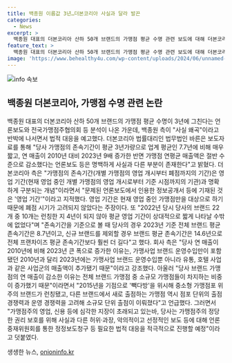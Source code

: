 ```yaml
---
title: 백종원 이름값 3년…더본코리아 사실과 달라 발끈
categories:
  - News
excerpt: >
  백종원 대표의 더본코리아 산하 50개 브랜드의 가맹점 평균 수명 관련 보도에 대해 더본코리아 측이 사실 왜곡이라고 반박했다. 가맹점의 존속기간과 영업기간을 구분하며, 전체 브랜드 평균 존속기간이 8.7년으로 길다고 주장하였고, 연 매출 증가와 감소에 대해서도 세부적인 이유를 설명하며 정당한 권리를 보호하기 위해 법적 대응을 예고하였다.
feature_text: >
  백종원 대표의 더본코리아 산하 50개 브랜드의 가맹점 평균 수명 관련 보도에 대해 더본코리아 측이 사실 왜곡이라고 반박했다. 가맹점의 존속기간과 영업기간을 구분하며, 전체 브랜드 평균 존속기간이 8.7년으로 길다고 주장하였고, 연 매출 증가와 감소에 대해서도 세부적인 이유를 설명하며 정당한 권리를 보호하기 위해 법적 대응을 예고하였다.
image: 'https://www.behealthy4u.com/wp-content/uploads/2024/06/unnamed-file.png'
---
```


<p><img src="https://www.behealthy4u.com/wp-content/uploads/2024/06/unnamed-file.png" alt="info 속보" /></p>

<h2>백종원 더본코리아, 가맹점 수명 관련 논란</h2>

<p data-ke-size="size16">백종원 대표의 더본코리아 산하 50개 브랜드의 가맹점 평균 수명이 3년에 그친다는 언론보도와 전국가맹점주협의회 등 분석이 나온 가운데, 백종원 측이 "사실 왜곡"이라고 반박에 나서면서 법적 대응을 예고했다. 더본코리아 법률대리인 법무법인 바른은 보도자료를 통해 "당사 가맹점의 존속기간이 평균 3년가량으로 업계 평균인 7.7년에 비해 매우 짧고, 연 매출이 2010년 대비 2023년 9배 증가한 반면 가맹점 연평균 매출액은 절반 수준으로 감소했다는 언론보도 등은 명백하게 사실과 다른 부분이 존재한다"고 밝혔다. 더본코리아 측은 "가맹점의 존속기간(개별 가맹점의 영업 개시부터 폐점까지의 기간)은 영업 기간(현재 영업 중인 개별 가맹점의 영업 개시로부터 기준 시점까지의 기관)과 명확하게 구분되는 개념"이라면서 "문제된 언론보도에서 인용한 정보공개서 등에 기재된 것은 '영업 기간'"이라고 지적했다. 영업 기간은 현재 영업 중인 가맹점만을 대상으로 하기 때문에 폐점 시기가 고려되지 않았다는 주장이다. 또 "2022년 당시 당사의 브랜드 22개 중 10개는 런칭한 지 4년이 되지 않아 평균 영업 기간이 상대적으로 짧게 나타날 수밖에 없었다"며 "존속기간을 기준으로 볼 때 당사의 경우 2023년 기준 전체 브랜드 평균 존속기간은 8.7년이고, 신규 브랜드를 제외할 경우 브랜드 평균 존속기간은 14.6년으로 전체 프랜차이즈 평균 존속기간보다 훨씬 더 길다"고 했다. 회사 측은 "당사 연 매출이 2010년에 비해 2023년 큰 폭으로 증가한 이유는, 가맹사업 브랜드 운영수입만이 포함됐던 2010년과 달리 2023년에는 가맹사업 브랜드 운영수입뿐 아니라 유통, 호텔 사업과 같은 사업군의 매출액이 추가됐기 때문"이라고 강조했다. 아울러 "당사 브랜드 가맹점의 연 매출이 감소한 이유는 전체 브랜드 가맹점 중 소규모 가맹점들이 차지하는 비중이 증가했기 때문"이라면서 "2015년을 기점으로 '빽다방'을 위시해 중소형 가맹점포 위주의 브랜드가 런칭됐고, 다른 브랜드에서 새로 출점하는 가맹점 역시 점포 단위의 출점 경쟁력과 운영 경쟁력을 고려해 소규모 단위 출점이 이뤄졌다"고 언급했다. 그러면서 "가맹점주의 영업, 신용 등에 심각한 지장이 초래되고 있는바, 당사는 가맹점주의 정당한 권리 보호를 위해 사실과 다른 허위·과장, 악의적이고 선정적인 보도 등에 대해 언론중재위원회를 통한 정정보도청구 등 필요한 법적 대응을 적극적으로 진행할 예정"이라고 덧붙였다.</p>
생생한 뉴스, <a href="https://onioninfo.kr" rel="dofollow">onioninfo.kr</a>


